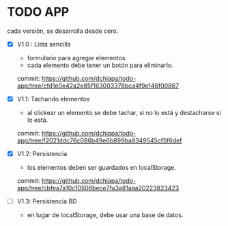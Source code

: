 # TODO APP

cada versión, se desarrolla desde cero.

- [x] V1.0 : Lista sencilla

  - formulario para agregar elementos.
  - cada elemento debe tener un botón para eliminarlo.

  commit: https://github.com/dchiapa/todo-app/tree/cfd1e0e42a2e85f163003378bca4f9e146f00867

- [x] V1.1: Tachando elementos

  - al clickear un elemento se debe tachar, si no lo está y destacharse si lo está.

  commit: https://github.com/dchiapa/todo-app/tree/f2021ddc76c086b49e6b899ba8349545cf5f6def

- [x] V1.2: Persistencia

  - los elementos deben ser guardados en localStorage.

  commit: https://github.com/dchiapa/todo-app/tree/cbfea7a10c10506bece7fa3a81aaa20223823423

- [ ] V1.3: Persistencia BD

  - en lugar de localStorage, debe usar una base de datos.
